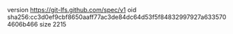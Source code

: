 version https://git-lfs.github.com/spec/v1
oid sha256:cc3d0ef9cbf8650aaff77ac3de84dc64d53f5f84832997927a6335704606b466
size 2215
